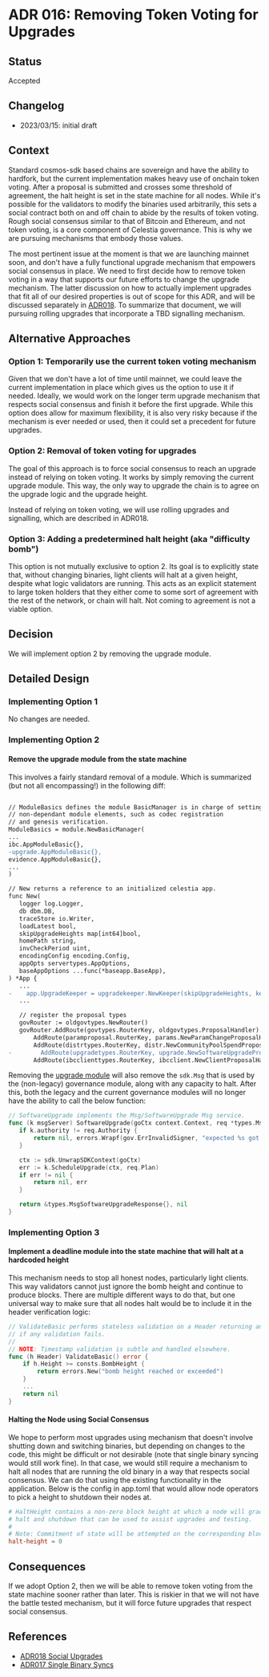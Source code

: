 # ADR 016: Removing Token Voting for Upgrades

## Status

Accepted

## Changelog

- 2023/03/15: initial draft

## Context

Standard cosmos-sdk based chains are sovereign and have the ability to hardfork, but the current implementation makes heavy use of onchain token voting. After a proposal is submitted and crosses some threshold of agreement, the halt height is set in the state machine for all nodes. While it's possible for the validators to modify the binaries used arbitrarily, this sets a social contract both on and off chain to abide by the results of token voting. Rough social consensus similar to that of Bitcoin and Ethereum, and not token voting, is a core component of Celestia governance. This is why we are pursuing mechanisms that embody those values.

The most pertinent issue at the moment is that we are launching mainnet soon, and don't have a fully functional upgrade mechanism that empowers social consensus in place. We need to first decide how to remove token voting in a way that supports our future efforts to change the upgrade mechanism. The latter discussion on how to actually implement upgrades that fit all of our desired properties is out of scope for this ADR, and will be discussed separately in [ADR018](https://github.com/celestiaorg/celestia-app/pull/1562). To summarize that document, we will pursuing rolling upgrades that incorporate a TBD signalling mechanism. 

## Alternative Approaches

### Option 1: Temporarily use the current token voting mechanism

Given that we don't have a lot of time until mainnet, we could leave the current implementation in place which gives us the option to use it if needed. Ideally, we would work on the longer term upgrade mechanism that respects social consensus and finish it before the first upgrade. While this option does allow for maximum flexibility, it is also very risky because if the mechanism is ever needed or used, then it could set a precedent for future upgrades.

### Option 2: Removal of token voting for upgrades

The goal of this approach is to force social consensus to reach an upgrade instead of relying on token voting. It works by simply removing the current upgrade module. This way, the only way to upgrade the chain is to agree on the upgrade logic and the upgrade height.

Instead of relying on token voting, we will use rolling upgrades and signalling, which are described in ADR018.

### Option 3: Adding a predetermined halt height (aka "difficulty bomb")

This option is not mutually exclusive to option 2. Its goal is to explicitly state that, without changing binaries, light clients will halt at a given height, despite what logic validators are running. This acts as an explicit statement to large token holders that they either come to some sort of agreement with the rest of the network, or chain will halt. Not coming to agreement is not a viable option.

## Decision

We will implement option 2 by removing the upgrade module.

## Detailed Design

### Implementing Option 1

No changes are needed.

### Implementing Option 2

#### Remove the upgrade module from the state machine

This involves a fairly standard removal of a module. Which is summarized (but not all encompassing!) in the following diff:

```diff

// ModuleBasics defines the module BasicManager is in charge of setting up basic,
// non-dependant module elements, such as codec registration
// and genesis verification.
ModuleBasics = module.NewBasicManager(
...
ibc.AppModuleBasic{},
-upgrade.AppModuleBasic{},
evidence.AppModuleBasic{},
...
)

// New returns a reference to an initialized celestia app.
func New(
   logger log.Logger,
   db dbm.DB,
   traceStore io.Writer,
   loadLatest bool,
   skipUpgradeHeights map[int64]bool,
   homePath string,
   invCheckPeriod uint,
   encodingConfig encoding.Config,
   appOpts servertypes.AppOptions,
   baseAppOptions ...func(*baseapp.BaseApp),
) *App {
   ...
-    app.UpgradeKeeper = upgradekeeper.NewKeeper(skipUpgradeHeights, keys[upgradetypes.StoreKey], appCodec, homePath, app.BaseApp, authtypes.NewModuleAddress(govtypes.ModuleName).String())
   ...

   // register the proposal types
   govRouter := oldgovtypes.NewRouter()
   govRouter.AddRoute(govtypes.RouterKey, oldgovtypes.ProposalHandler).
       AddRoute(paramproposal.RouterKey, params.NewParamChangeProposalHandler(app.ParamsKeeper)).
       AddRoute(distrtypes.RouterKey, distr.NewCommunityPoolSpendProposalHandler(app.DistrKeeper)).
-        AddRoute(upgradetypes.RouterKey, upgrade.NewSoftwareUpgradeProposalHandler(app.UpgradeKeeper)).
       AddRoute(ibcclienttypes.RouterKey, ibcclient.NewClientProposalHandler(app.IBCKeeper.ClientKeeper))
```

Removing the [upgrade module](https://github.com/celestiaorg/cosmos-sdk/tree/v1.8.0-sdk-v0.46.7/x/upgrade) will also remove the `sdk.Msg` that is used by the (non-legacy) governance module, along with any capacity to halt. After this, both the legacy and the current governance modules will no longer have the ability to call the below function:

```go
// SoftwareUpgrade implements the Msg/SoftwareUpgrade Msg service.
func (k msgServer) SoftwareUpgrade(goCtx context.Context, req *types.MsgSoftwareUpgrade) (*types.MsgSoftwareUpgradeResponse, error) {
   if k.authority != req.Authority {
       return nil, errors.Wrapf(gov.ErrInvalidSigner, "expected %s got %s", k.authority, req.Authority)
   }

   ctx := sdk.UnwrapSDKContext(goCtx)
   err := k.ScheduleUpgrade(ctx, req.Plan)
   if err != nil {
       return nil, err
   }

   return &types.MsgSoftwareUpgradeResponse{}, nil
}
```

### Implementing Option 3

#### Implement a deadline module into the state machine that will halt at a hardcoded height

This mechanism needs to stop all honest nodes, particularly light clients. This way validators cannot just ignore the bomb height and continue to produce blocks. There are multiple different ways to do that, but one universal way to make sure that all nodes halt would be to include it in the header verification logic:

```go
// ValidateBasic performs stateless validation on a Header returning an error
// if any validation fails.
//
// NOTE: Timestamp validation is subtle and handled elsewhere.
func (h Header) ValidateBasic() error {
    if h.Height >= consts.BombHeight {
        return errors.New("bomb height reached or exceeded")
    }
    ...
    return nil
}
```

#### Halting the Node using Social Consensus

We hope to perform most upgrades using mechanism that doesn't involve shutting down and switching binaries, but depending on changes to the code, this might be difficult or not desirable (note that single binary syncing would still work fine). In that case, we would still require a mechanism to halt all nodes that are running the old binary in a way that respects social consensus. We can do that using the existing functionality in the application. Below is the config in app.toml that would allow node operators to pick a height to shutdown their nodes at.

```toml
# HaltHeight contains a non-zero block height at which a node will gracefully
# halt and shutdown that can be used to assist upgrades and testing.
#
# Note: Commitment of state will be attempted on the corresponding block.
halt-height = 0
```

## Consequences

If we adopt Option 2, then we will be able to remove token voting from the state machine sooner rather than later. This is riskier in that we will not have the battle tested mechanism, but it will force future upgrades that respect social consensus.

## References

- [ADR018 Social Upgrades](https://github.com/celestiaorg/celestia-app/pull/1562)
- [ADR017 Single Binary Syncs](https://github.com/celestiaorg/celestia-app/pull/1521)